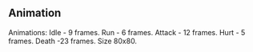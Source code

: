 ## Animation
Animations:
Idle - 9 frames.
Run - 6 frames.
Attack - 12 frames.
Hurt - 5 frames.
Death -23 frames.
Size 80x80.

